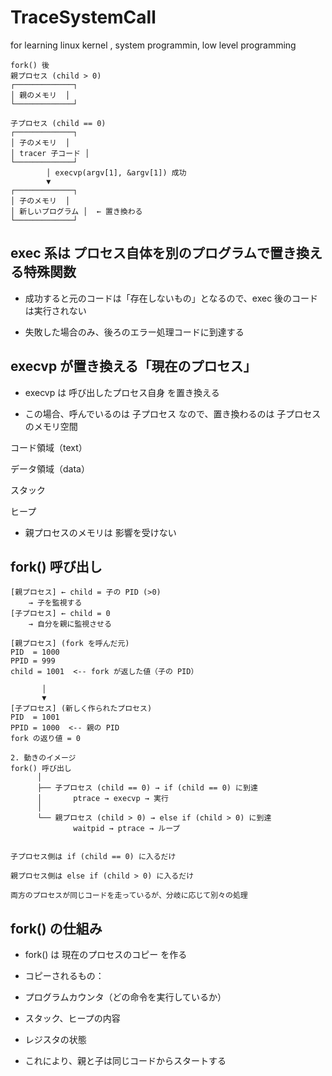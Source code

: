 # TraceSystemCall
for learning linux kernel ,   system programmin, low level programming

```
fork() 後
親プロセス (child > 0)
┌─────────────┐
│ 親のメモリ  │
└─────────────┘

子プロセス (child == 0)
┌─────────────┐
│ 子のメモリ  │
│ tracer 子コード │
└─────────────┘
        │ execvp(argv[1], &argv[1]) 成功
        ▼
┌─────────────┐
│ 子のメモリ  │
│ 新しいプログラム │  ← 置き換わる
└─────────────┘

```

## exec 系は プロセス自体を別のプログラムで置き換える特殊関数

- 成功すると元のコードは「存在しないもの」となるので、exec 後のコードは実行されない

- 失敗した場合のみ、後ろのエラー処理コードに到達する


## execvp が置き換える「現在のプロセス」

- execvp は 呼び出したプロセス自身 を置き換える
  

- この場合、呼んでいるのは 子プロセス なので、置き換わるのは 子プロセスのメモリ空間

コード領域（text）

データ領域（data）

スタック

ヒープ


- 親プロセスのメモリは 影響を受けない


## fork() 呼び出し
```
[親プロセス] ← child = 子の PID (>0)
    → 子を監視する
[子プロセス] ← child = 0
    → 自分を親に監視させる

[親プロセス] (fork を呼んだ元)
PID  = 1000
PPID = 999
child = 1001  <-- fork が返した値（子の PID）

       │
       ▼
[子プロセス] (新しく作られたプロセス)
PID  = 1001
PPID = 1000  <-- 親の PID
fork の返り値 = 0
```


```
2. 動きのイメージ
fork() 呼び出し
      │
      ├── 子プロセス (child == 0) → if (child == 0) に到達
      │       ptrace → execvp → 実行
      │
      └── 親プロセス (child > 0) → else if (child > 0) に到達
              waitpid → ptrace → ループ


子プロセス側は if (child == 0) に入るだけ

親プロセス側は else if (child > 0) に入るだけ

両方のプロセスが同じコードを走っているが、分岐に応じて別々の処理
```

##  fork() の仕組み

 - fork() は 現在のプロセスのコピー を作る

- コピーされるもの：

- プログラムカウンタ（どの命令を実行しているか）

- スタック、ヒープの内容

- レジスタの状態

- これにより、親と子は同じコードからスタートする


